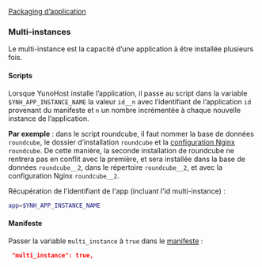 <a class="btn btn-lg btn-default" href="/packaging_apps">Packaging d’application</a>

### Multi-instances
Le multi-instance est la capacité d’une application à être installée plusieurs fois.

#### Scripts
Lorsque YunoHost installe l’application, il passe au script dans la variable `$YNH_APP_INSTANCE_NAME`  la valeur `id__n` avec l’identifiant de l’application `id` provenant du manifeste et `n` un nombre incrémentée à chaque nouvelle instance de l’application.

**Par exemple** : dans le script roundcube, il faut nommer la base de données `roundcube`, le dossier d’installation `roundcube` et la [configuration Nginx](/packaging_apps_nginx_conf) `roundcube`. De cette manière, la seconde installation de roundcube ne rentrera pas en conflit avec la première, et sera installée dans la base de données `roundcube__2`, dans le répertoire `roundcube__2`, et avec la configuration Nginx `roundcube__2`.


Récupération de l'identifiant de l'app (incluant l'id multi-instance) :
```bash
app=$YNH_APP_INSTANCE_NAME
```

#### Manifeste
Passer la variable `multi_instance` à `true` dans le [manifeste](/packaging_apps_manifest) :
```json
 "multi_instance": true,
```
